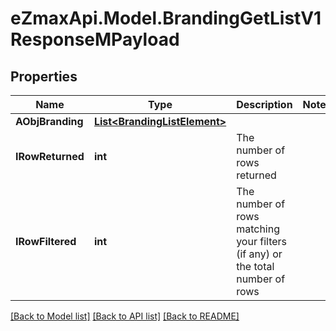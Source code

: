 
# eZmaxApi.Model.BrandingGetListV1ResponseMPayload

## Properties

Name | Type | Description | Notes
------------ | ------------- | ------------- | -------------
**AObjBranding** | [**List&lt;BrandingListElement&gt;**](BrandingListElement.md) |  | 
**IRowReturned** | **int** | The number of rows returned | 
**IRowFiltered** | **int** | The number of rows matching your filters (if any) or the total number of rows | 

[[Back to Model list]](../README.md#documentation-for-models)
[[Back to API list]](../README.md#documentation-for-api-endpoints)
[[Back to README]](../README.md)

